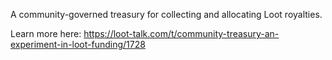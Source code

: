 A community-governed treasury for collecting and allocating Loot royalties.

Learn more here: https://loot-talk.com/t/community-treasury-an-experiment-in-loot-funding/1728